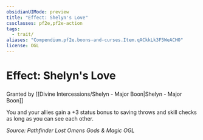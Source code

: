 ```yaml
---
obsidianUIMode: preview
title: "Effect: Shelyn's Love"
cssclasses: pf2e,pf2e-action
tags:
  - trait/
aliases: "Compendium.pf2e.boons-and-curses.Item.qACkkLk3F5WeACHO"
license: OGL
---
```

# Effect: Shelyn's Love

### 






Granted by [[Divine Intercessions/Shelyn - Major Boon|Shelyn - Major Boon]]

You and your allies gain a +3 status bonus to saving throws and skill checks as long as you can see each other.

*Source: Pathfinder Lost Omens Gods & Magic*
*OGL*
